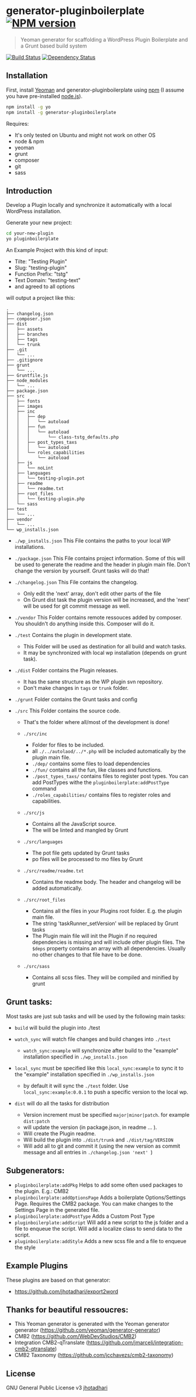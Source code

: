 # generator-pluginboilerplate [![NPM version][npm-image]][npm-url]
> Yeoman generator for scaffolding a WordPress Plugin Boilerplate and a Grunt based build system

[![Build Status][travis-image]][travis-url] [![Dependency Status][daviddm-image]][daviddm-url]


## Installation

First, install [Yeoman](http://yeoman.io) and generator-pluginboilerplate using [npm](https://www.npmjs.com/) (I assume you have pre-installed [node.js](https://nodejs.org/)).

```bash
npm install -g yo
npm install -g generator-pluginboilerplate
```

Requires:
* It's only tested on Ubuntu and might not work on other OS
* node & npm
* yeoman
* grunt
* composer
* git
* sass

## Introduction

Develop a Plugin locally and synchronize it automatically with a local WordPress installation.

Generate your new project:

```bash
cd your-new-plugin
yo pluginboilerplate
```

An Example Project with this kind of input:
* Tilte: "Testing Plugin"
* Slug: "testing-plugin"
* Function Prefix: "tstg"
* Text Domain: "testing-text"
* and agreed to all options

will output a project like this:

```
.
├── changelog.json
├── composer.json
├── dist
│   ├── assets
│   ├── branches
│   ├── tags
│   └── trunk
├── .git
│   └── ...
├── .gitignore
├── grunt
│   └── ...
├── Gruntfile.js
├── node_modules
│   └── ...
├── package.json
├── src
│   ├── fonts
│   ├── images
│   ├── inc
│   │   ├── dep
│   │   │   └── autoload
│   │   ├── fun
│   │   │   └── autoload
│   │   │       └── class-tstg_defaults.php
│   │   ├── post_types_taxs
│   │   │   └── autoload
│   │   └── roles_capabilities
│   │       └── autoload
│   ├── js
│   │   └── noLint
│   ├── languages
│   │   └── testing-plugin.pot
│   ├── readme
│   │   └── readme.txt
│   ├── root_files
│   │   └── testing-plugin.php
│   └── sass
├── test
│   └── ...
├── vendor
│   └── ...
└── wp_installs.json
```


* ```./wp_installs.json``` This File contains the paths to your local WP installations.

* ```./package.json``` This File contains project information. Some of this will be used to generate the readme and the header in plugin main file. Don't change the version by yourself. Grunt tasks will do that!

* ```./changelog.json``` This File contains the changelog.
  * Only edit the 'next' array, don't edit other parts of the file
  * On Grunt dist task the plugin version will be increased, and the 'next' will be used for git commit message as well.

* ```./vendor``` This Folder contains remote ressouces added by composer. You shouldn't do anything inside this. Composer will do it.

* ```./test``` Contains the plugin in development state.
  * This Folder will be used as destination for all build and watch tasks.
  * It may be synchronized with local wp installation (depends on grunt task).

* ```./dist``` Folder contains the Plugin releases.
  * It has the same structure as the WP plugin svn repository.
  * Don't make changes in ```tags``` or ```trunk``` folder.

* ```./grunt``` Folder contains the Grunt tasks and config

* ```./src``` This Folder contains the source code.
  * That's the folder where all/most of the development is done!

  * ```./src/inc```
  	* Folder for files to be included.
  	* all ```./../autolaod/../*.php``` will be included automatically by the plugin main file.
  	* ```./dep/``` contains some files to load dependencies
  	* ```./fun/``` contains all the fun, like classes and functions.
  	* ```./post_types_taxs/``` contains files to register post types. You can add PostTypes withe the ```pluginboilerplate:addPostType``` command
  	* ```./roles_capabilities/``` contains files to register roles and capabilities.

  * ```./src/js```
  	* Contains all the JavaScript source.
  	* The will be linted and mangled by Grunt

  * ```./src/languages```
  	* The pot file gets updated by Grunt tasks
  	* po files will be processed to mo files by Grunt

  * ```./src/readme/readme.txt```
  	* Contains the readme body. The header and changelog will be added automatically.

  * ```./src/root_files```
  	* Contains all the files in your Plugins root folder. E.g. the plugin main file.
  	* The string 'taskRunner_setVersion' will be replaced by Grunt tasks
  	* The Plugin main file will init the Plugin if no required dependencies is missing and will include other plugin files. The ```$deps``` property contains an array with all dependencies. Usually no other changes to that file have to be done.

  * ```./src/sass```
  	* Contains all scss files. They will be compiled and minified by grunt


## Grunt tasks:
Most tasks are just sub tasks and will be used by the following main tasks:

* ```build``` will build the plugin into ./test

* ```watch_sync``` will watch file changes and build changes into ```./test```
  * ```watch_sync:example``` will synchronize after build to the "example" installation specified in ```./wp_installs.json```

* ```local_sync``` must be specified like this ```local_sync:example``` to sync it to the "example" installation specified in ```./wp_installs.json```
  * by default it will sync the ```./test``` folder. Use ```local_sync:example:0.0.1``` to push a specific version to the local wp.

* ```dist``` will do all the tasks for distribution
  * Version increment must be specified ```major|minor|patch```. for example ```dist:patch```
  * will update the version (in package.json, in readme ... ).
  * Will create the Plugin readme.
  * Will build the plugin into ```./dist/trunk``` and ```./dist/tag/VERSION```
  * Will add all to git and commit it (using the new version as commit message and all entries in ```./changelog.json 'next' ```)


## Subgenerators:
  * ```pluginboilerplate:addPkg``` Helps to add some often used packages to the plugin. E.g.: CMB2
  * ```pluginboilerplate:addOptionsPage``` Adds a boilerplate Options/Settings Page. Requires the CMB2 package. You can make changes to the Settings Page in the generated file.
  * ```pluginboilerplate:addPostType``` Adds a Custom Post Type
  * ```pluginboilerplate:addScript``` Will add a new script to the js folder and a file to enqueue the script. Will add a localize class to send data to the script.
  * ```pluginboilerplate:addStyle``` Adds a new scss file and a file to enqueue the style


## Example Plugins
These plugins are based on that generator:
* https://github.com/jhotadhari/export2word


## Thanks for beautiful ressoucres:
* This Yeoman generator is generated with the Yeoman generator generator (https://github.com/yeoman/generator-generator)
* CMB2 (https://github.com/WebDevStudios/CMB2)
* Integration CMB2-qTranslate (https://github.com/jmarceli/integration-cmb2-qtranslate)
* CMB2 Taxonomy (https://github.com/jcchavezs/cmb2-taxonomy)


## License

GNU General Public License v3 [jhotadhari](http://waterproof-webdesign.info/)


[npm-image]: https://badge.fury.io/js/generator-pluginboilerplate.svg
[npm-url]: https://npmjs.org/package/generator-pluginboilerplate
[travis-image]: https://travis-ci.org//generator-pluginboilerplate.svg?branch=master
[travis-url]: https://travis-ci.org//generator-pluginboilerplate
[daviddm-image]: https://david-dm.org//generator-pluginboilerplate.svg?theme=shields.io
[daviddm-url]: https://david-dm.org//generator-pluginboilerplate
